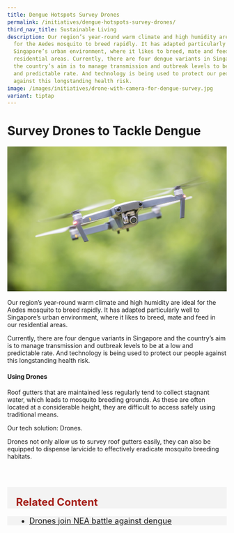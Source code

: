 ```yaml
---
title: Dengue Hotspots Survey Drones
permalink: /initiatives/dengue-hotspots-survey-drones/
third_nav_title: Sustainable Living
description: Our region’s year-round warm climate and high humidity are ideal
  for the Aedes mosquito to breed rapidly. It has adapted particularly well to
  Singapore’s urban environment, where it likes to breed, mate and feed in our
  residential areas. Currently, there are four dengue variants in Singapore and
  the country’s aim is to manage transmission and outbreak levels to be at a low
  and predictable rate. And technology is being used to protect our people
  against this longstanding health risk.
image: /images/initiatives/drone-with-camera-for-dengue-survey.jpg
variant: tiptap
---
```

# Survey Drones to Tackle Dengue

![Alt text for image on Isomer site](/images/initiatives/drone-with-camera-for-dengue-survey.jpg)

Our region’s year-round warm climate and high humidity are ideal for the Aedes mosquito to breed rapidly. It has adapted particularly well to Singapore’s urban environment, where it likes to breed, mate and feed in our residential areas.

Currently, there are four dengue variants in Singapore and the country’s aim is to manage transmission and outbreak levels to be at a low and predictable rate. And technology is being used to protect our people against this longstanding health risk.

#### Using Drones

Roof gutters that are maintained less regularly tend to collect stagnant water, which leads to mosquito breeding grounds. As these are often located at a considerable height, they are difficult to access safely using traditional means.

Our tech solution: Drones. 

Drones not only allow us to survey roof gutters easily, they can also be equipped to dispense larvicide to effectively eradicate mosquito breeding habitats.

<br><br>

<div class="row" style="font-size:24px; font-weight: 700; color: #a6221c; background-color: #f3f3f3; padding: 20px 0px 0px 20px;"> Related Content</div>

<div class="row" style="font-size:18px ;background-color: #f3f3f3; padding: 0px 25px 0px 20px;">
	<ul>
		<li><a href="https://www.straitstimes.com/singapore/drones-join-nea-battle-against-dengue" target="_blank">Drones join NEA battle against dengue</a></li>
	</ul>
</div>